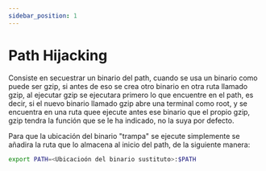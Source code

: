 ```yaml
---
sidebar_position: 1
---
```


# Path Hijacking

Consiste en secuestrar un binario del path, cuando se usa un binario como puede ser gzip, si antes de eso se crea otro binario en otra ruta llamado gzip, al ejecutar gzip se
ejecutara primero lo que encuentre en el path, es decir, si el nuevo binario llamado gzip abre una terminal como root, y se encuentra en una ruta quee ejecute antes ese binario 
que el propio gzip, gzip tendra la función que se le ha indicado, no la suya por defecto.


Para que la ubicación del binario "trampa" se ejecute simplemente se añadira la ruta que lo almacena al inicio del path, de la siguiente manera:
```bash
export PATH=<Ubicacioón del binario sustituto>:$PATH
```
